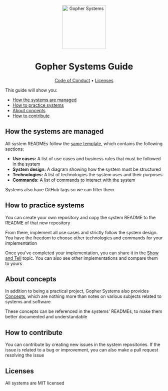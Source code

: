 <div align="center">

<img alt="Gopher Systems" width="140" src="https://github.com/user-attachments/assets/469bb856-9347-4f10-af95-8be277e6c0d3" />

# Gopher Systems Guide

[Code of Conduct](CODE_OF_CONDUCT.md) • [Licenses](#licenses)

</div>

This guide will show you:

- [How the systems are managed](#how-the-systems-are-managed)
- [How to practice systems](#how-to-practice-systems)
- [About concepts](#about-concepts)
- [How to contribute](#how-to-contribute)

## How the systems are managed

All system READMEs follow the [same template](SYSTEM_TEMPLATE.md), which contains the following sections:

- **Use cases:** A list of use cases and business rules that must be followed in the system
- **System design:** A diagram showing how the system must be structured
- **Technologies:** A list of technologies the system uses and their purposes
- **Commands:** A list of commands to interact with the system

Systems also have GitHub tags so we can filter them

## How to practice systems

You can create your own repository and copy the system README to the README of that new repository

From there, implement all use cases and strictly follow the system design. You have the freedom to choose other
technologies and commands for your implementation

Once you've completed your implementation, you can share it in the [Show and Tell](https://github.com/orgs/gopher-systems/discussions/categories/show-and-tell) topic. You can also see
other implementations and compare them to yours

## About concepts

In addition to being a practical project, Gopher Systems also provides [Concepts](https://github.com/gopher-systems/guide/tree/main/concepts), which are nothing
more than notes on various subjects related to systems and software

These concepts can be referenced in the systems' READMEs, to make them better documented and understandable

## How to contribute

You can contribute by creating new issues in the system repositories. If the issue is related to a bug
or improvement, you can also make a pull request resolving the issue

## Licenses

All systems are MIT licensed
